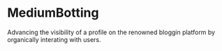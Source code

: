 # MediumBotting

Advancing the visibility of a profile on the renowned bloggin platform by organically interating with users.
